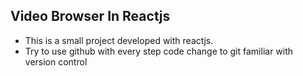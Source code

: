 ## Video Browser In Reactjs
* This is a small project developed with reactjs. 
* Try to use github with every step code change to git familiar with version control

